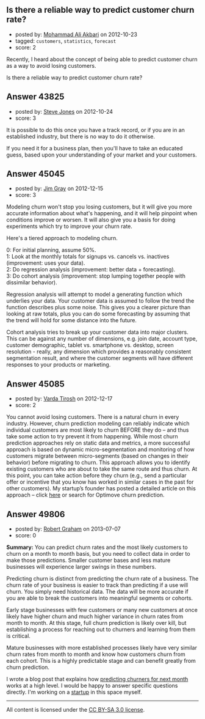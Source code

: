 ## Is there a reliable way to predict customer churn rate?

- posted by: [Mohammad Ali Akbari](https://stackexchange.com/users/-1/6717-mohammad-ali-akbari) on 2012-10-23
- tagged: `customers`, `statistics`, `forecast`
- score: 2

Recently, I heard about the concept of being able to predict customer churn as a way to avoid losing customers.

Is there a reliable way to predict customer churn rate?


## Answer 43825

- posted by: [Steve Jones](https://stackexchange.com/users/-1/12985-steve-jones) on 2012-10-24
- score: 3

It is possible to do this once you have a track record, or if you are in an established industry, but there is no way to do it otherwise.

If you need it for a business plan, then you'll have to take an educated guess, based upon your understanding of your market and your customers.


## Answer 45045

- posted by: [Jim Gray](https://stackexchange.com/users/-1/22047-jim-gray) on 2012-12-15
- score: 3

Modeling churn won't stop you losing customers, but it will give you more accurate information about what's happening, and it will help pinpoint when conditions improve or worsen. It will also give you a basis for doing experiments which try to improve your churn rate.

Here's a tiered approach to modeling churn.

0: For initial planning, assume 50%.<br />
1: Look at the monthly totals for signups vs. cancels vs. inactives (improvement: uses your data).<br />
2: Do regression analysis (improvement: better data + forecasting).<br />
3: Do cohort analysis (improvement: stop lumping together people with dissimilar behavior).

Regression analysis will attempt to model a generating function which underlies your data. Your customer data is assumed to follow the trend the function describes plus some noise. This gives you a clearer picture than looking at raw totals, plus you can do some forecasting by assuming that the trend will hold for some distance into the future.

Cohort analysis tries to break up your customer data into major clusters. This can be against any number of dimensions, e.g. join date, account type, customer demographic, tablet vs. smartphone vs. desktop, screen resolution - really, any dimension which provides a reasonably consistent segmentation result, and where the customer segments will have different responses to your products or marketing.


## Answer 45085

- posted by: [Varda Tirosh](https://stackexchange.com/users/-1/22134-varda-tirosh) on 2012-12-17
- score: 2

<p>You cannot avoid losing customers. There is a natural churn in every industry. However, churn prediction modeling can reliably indicate which individual customers are most likely to churn BEFORE they do – and thus take some action to try prevent it from happening. 
While most churn prediction approaches rely on static data and metrics, a more successful approach is based on dynamic micro-segmentation and monitoring of how customers migrate between micro-segments (based on changes in their behavior) before migrating to churn. This approach allows you to identify existing customers who are about to take the same route and thus churn. At this point, you can take action before they churn (e.g., send a particular offer or incentive that you know has worked in similar cases in the past for other customers). My startup’s founder has posted a detailed article on this approach – click <a href="http://www.optimove.com/churn-prediction-prevention.aspx" rel="nofollow">here</a> or search for Optimove churn prediction.</p>



## Answer 49806

- posted by: [Robert Graham](https://stackexchange.com/users/-1/26925-robert-graham) on 2013-07-07
- score: 0

<p><strong>Summary:</strong> You can predict churn rates and the most likely customers to churn on a month to month basis, but you need to collect data in order to make those predictions. Smaller customer bases and less mature businesses will experience larger swings in these numbers.</p>

<p>Predicting churn is distinct from predicting the churn rate of a business. The churn rate of your business is easier to track than predicting if a use will churn. You simply need historical data. The data will be more accurate if you are able to break the customers into meaningful segments or cohorts.</p>

<p>Early stage businesses with few customers or many new customers at once likely have higher churn and much higher variance in churn rates from month to month. At this stage, full churn prediction is likely over kill, but establishing a process for reaching out to churners and learning from them is critical.</p>

<p>Mature businesses with more established processes likely have very similar churn rates from month to month and know how customers churn from each cohort. This is a highly predictable stage and can benefit greatly from churn prediction.</p>

<p>I wrote a blog post that explains how <a href="http://whitetailsoftware.com/2013/03/how-to-predict-customer-churn-using-machine-learning/" rel="nofollow">predicting churners for next month</a> works at a high level. I would be happy to answer specific questions directly. I'm working on a <a href="http://keepify.com/announcements/2013/06/26/keepify/" rel="nofollow">startup</a> in this space myself.</p>




---

All content is licensed under the [CC BY-SA 3.0 license](https://creativecommons.org/licenses/by-sa/3.0/).
